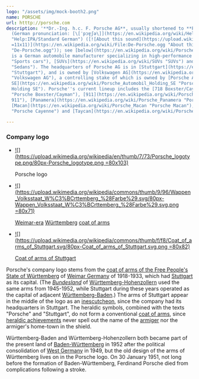 ```yaml
---
logo: "/assets/img/mock-booth2.png"
name: PORSCHE
url: htttp://porsche.com
description: '**Dr.-Ing. h.c. F. Porsche AG**, usually shortened to **Porsche AG**
  (German pronunciation: [\[ˈpɔɐ̯ʃə\]](https://en.wikipedia.org/wiki/Help:IPA/Standard_German
  "Help:IPA/Standard German") ([![About this sound](https://upload.wikimedia.org/wikipedia/commons/thumb/8/8a/Loudspeaker.svg/11px-Loudspeaker.svg.png
  =11x11)](https://en.wikipedia.org/wiki/File:De-Porsche.ogg "About this sound")[listen](https://upload.wikimedia.org/wikipedia/commons/c/cc/De-Porsche.ogg
  "De-Porsche.ogg")); see [below](https://en.wikipedia.org/wiki/Porsche#Pronunciation)),
  is a German automobile manufacturer specializing in high-performance [sports cars](https://en.wikipedia.org/wiki/Sports_cars
  "Sports cars"), [SUVs](https://en.wikipedia.org/wiki/SUVs "SUVs") and [sedans](https://en.wikipedia.org/wiki/Sedans
  "Sedans"). The headquarters of Porsche AG is in [Stuttgart](https://en.wikipedia.org/wiki/Stuttgart
  "Stuttgart"), and is owned by [Volkswagen AG](https://en.wikipedia.org/wiki/Volkswagen_AG
  "Volkswagen AG"), a controlling stake of which is owned by [Porsche Automobil Holding
  SE](https://en.wikipedia.org/wiki/Porsche_Automobil_Holding_SE "Porsche Automobil
  Holding SE"). Porsche''s current lineup includes the [718 Boxster/Cayman](https://en.wikipedia.org/wiki/Porsche_Boxster/Cayman
  "Porsche Boxster/Cayman"), [911](https://en.wikipedia.org/wiki/Porsche_911 "Porsche
  911"), [Panamera](https://en.wikipedia.org/wiki/Porsche_Panamera "Porsche Panamera"),
  [Macan](https://en.wikipedia.org/wiki/Porsche_Macan "Porsche Macan"), [Cayenne](https://en.wikipedia.org/wiki/Porsche_Cayenne
  "Porsche Cayenne") and [Taycan](https://en.wikipedia.org/wiki/Porsche_Taycan).'

---
```

### Company logo

* [![](https://upload.wikimedia.org/wikipedia/en/thumb/7/73/Porsche_logotype.png/80px-Porsche_logotype.png =80x103)](https://en.wikipedia.org/wiki/File:Porsche_logotype.png)

  Porsche logo
* [![](https://upload.wikimedia.org/wikipedia/commons/thumb/9/96/Wappen_Volksstaat_W%C3%BCrttemberg_%28Farbe%29.svg/80px-Wappen_Volksstaat_W%C3%BCrttemberg_%28Farbe%29.svg.png =80x71)](https://en.wikipedia.org/wiki/File:Wappen_Volksstaat_W%C3%BCrttemberg_(Farbe).svg)

  [Weimar-era](https://en.wikipedia.org/wiki/Weimar_Republic "Weimar Republic") [Württemberg](https://en.wikipedia.org/wiki/Free_People%27s_State_of_W%C3%BCrttemberg "Free People's State of Württemberg") [coat of arms](https://en.wikipedia.org/wiki/Coat_of_arms "Coat of arms")
* [![](https://upload.wikimedia.org/wikipedia/commons/thumb/f/f8/Coat_of_arms_of_Stuttgart.svg/80px-Coat_of_arms_of_Stuttgart.svg.png =80x82)](https://en.wikipedia.org/wiki/File:Coat_of_arms_of_Stuttgart.svg)

  [Coat of arms of Stuttgart](https://en.wikipedia.org/wiki/Stuttgart#Name_and_coat_of_arms "Stuttgart")

Porsche's company logo stems from the [coat of arms of the Free People's State of Württemberg](https://en.wikipedia.org/wiki/Coat_of_arms_of_W%C3%BCrttemberg "Coat of arms of Württemberg") of [Weimar Germany](https://en.wikipedia.org/wiki/Weimar_Germany "Weimar Germany") of 1918-1933, which had [Stuttgart](https://en.wikipedia.org/wiki/Stuttgart "Stuttgart") as its capital. (The [_Bundesland_](https://en.wikipedia.org/wiki/Bundesland_(Germany) "Bundesland (Germany)") of [Württemberg-Hohenzollern](https://en.wikipedia.org/wiki/W%C3%BCrttemberg-Hohenzollern "Württemberg-Hohenzollern") used the same arms from 1945-1952, while Stuttgart during these years operated as the capital of adjacent [Württemberg-Baden](https://en.wikipedia.org/wiki/W%C3%BCrttemberg-Baden "Württemberg-Baden").) The arms of Stuttgart appear in the middle of the logo as an [inescutcheon](https://en.wikipedia.org/wiki/Inescutcheon "Inescutcheon"), since the company had its headquarters in Stuttgart. The heraldic symbols, combined with the texts "Porsche" and "Stuttgart", do not form a conventional [coat of arms](https://en.wikipedia.org/wiki/Coat_of_arms "Coat of arms"), since [heraldic achievements](https://en.wikipedia.org/wiki/Achievement_(heraldry) "Achievement (heraldry)") never spell out the name of the [armiger](https://en.wikipedia.org/wiki/Armiger "Armiger") nor the armiger's home-town in the shield.

Württemberg-Baden and Württemberg-Hohenzollern both became part of the present land of [Baden-Württemberg](https://en.wikipedia.org/wiki/Baden-W%C3%BCrttemberg "Baden-Württemberg") in 1952 after the political consolidation of [West Germany](https://en.wikipedia.org/wiki/West_Germany "West Germany") in 1949, but the old design of the arms of Württemberg lives on in the Porsche logo. On 30 January 1951, not long before the formation of Baden-Württemberg, Ferdinand Porsche died from complications following a stroke.